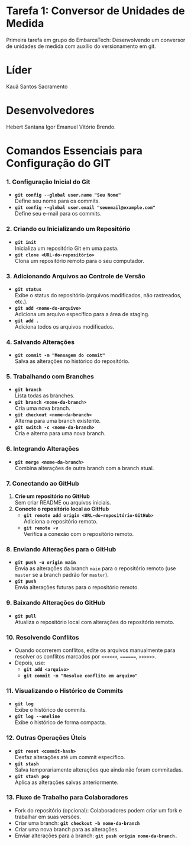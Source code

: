 # Tarefa 1: Conversor de Unidades de Medida 
Primeira tarefa em grupo do EmbarcaTech: Desenvolvendo um conversor de unidades de medida com auxílio do versionamento em git.

# Líder
Kauã Santos Sacramento 

# Desenvolvedores 
Hebert Santana
Igor Emanuel
Vitório Brendo.

# Comandos Essenciais para Configuração do GIT

### **1. Configuração Inicial do Git**
- **`git config --global user.name "Seu Nome"`**  
  Define seu nome para os commits.
- **`git config --global user.email "seuemail@example.com"`**  
  Define seu e-mail para os commits.

### **2. Criando ou Inicializando um Repositório**
- **`git init`**  
  Inicializa um repositório Git em uma pasta.
- **`git clone <URL-do-repositório>`**  
  Clona um repositório remoto para o seu computador.

### **3. Adicionando Arquivos ao Controle de Versão**
- **`git status`**  
  Exibe o status do repositório (arquivos modificados, não rastreados, etc.).
- **`git add <nome-do-arquivo>`**  
  Adiciona um arquivo específico para a área de staging.
- **`git add .`**  
  Adiciona todos os arquivos modificados.

### **4. Salvando Alterações**
- **`git commit -m "Mensagem do commit"`**  
  Salva as alterações no histórico do repositório.

### **5. Trabalhando com Branches**
- **`git branch`**  
  Lista todas as branches.
- **`git branch <nome-da-branch>`**  
  Cria uma nova branch.
- **`git checkout <nome-da-branch>`**  
  Alterna para uma branch existente.
- **`git switch -c <nome-da-branch>`**  
  Cria e alterna para uma nova branch.

### **6. Integrando Alterações**
- **`git merge <nome-da-branch>`**  
  Combina alterações de outra branch com a branch atual.

### **7. Conectando ao GitHub**
1. **Crie um repositório no GitHub**  
   Sem criar README ou arquivos iniciais.
2. **Conecte o repositório local ao GitHub**  
   - **`git remote add origin <URL-do-repositório-GitHub>`**  
     Adiciona o repositório remoto.
   - **`git remote -v`**  
     Verifica a conexão com o repositório remoto.

### **8. Enviando Alterações para o GitHub**
- **`git push -u origin main`**  
  Envia as alterações da branch `main` para o repositório remoto (use `master` se a branch padrão for `master`).
- **`git push`**  
  Envia alterações futuras para o repositório remoto.

### **9. Baixando Alterações do GitHub**
- **`git pull`**  
  Atualiza o repositório local com alterações do repositório remoto.

### **10. Resolvendo Conflitos**
- Quando ocorrerem conflitos, edite os arquivos manualmente para resolver os conflitos marcados por `<<<<<<`, `======`, `>>>>>>`.
- Depois, use:
  - **`git add <arquivo>`**
  - **`git commit -m "Resolve conflito em arquivo"`**

### **11. Visualizando o Histórico de Commits**
- **`git log`**  
  Exibe o histórico de commits.
- **`git log --oneline`**  
  Exibe o histórico de forma compacta.

### **12. Outras Operações Úteis**
- **`git reset <commit-hash>`**  
  Desfaz alterações até um commit específico.
- **`git stash`**  
  Salva temporariamente alterações que ainda não foram commitadas.
- **`git stash pop`**  
  Aplica as alterações salvas anteriormente.

### 13. Fluxo de Trabalho para Colaboradores

- Fork do repositório (opcional): Colaboradores podem criar um fork e trabalhar em suas versões.
- Criar uma branch:
        **` git checkout -b nome-da-branch `**
- Criar uma nova branch para as alterações.
- Enviar alterações para a branch:
        **` git push origin nome-da-branch. `**
